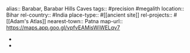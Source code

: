 alias:: Barabar, Barabar Hills Caves
tags:: #precision #megalith
location:: Bihar
rel-country:: #India
place-type:: #[[ancient site]]
rel-projects:: #[[Adam's Atlas]]
nearest-town:: Patna
map-url:: https://maps.app.goo.gl/vpfvEAMisWiWELqv7

-
-
